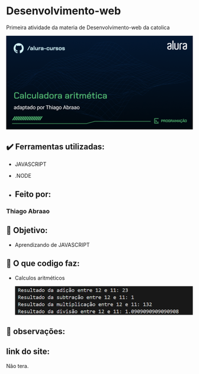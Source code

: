   # Desenvolvimento-web
  Primeira atividade da materia de Desenvolvimento-web da catolica
  
  ![image](https://github.com/Thiago-engenheiro/Desenvolvimento-web/blob/main/Atividade%201%20(Calculadora%20simples%20)/Imagens%20para%20github/Programa%C3%A7%C3%A3o-Calculadora%20aritm%C3%A9tica%20(1).png?raw=true)

## ✔️ Ferramentas utilizadas:

* JAVASCRIPT

* .NODE
  
* ## Feito por:

### Thiago Abraao

## 🎯 Objetivo:

* Aprendizando de JAVASCRIPT

## 🔨 O que codigo faz:

* Calculos aritméticos

  ![image](https://github.com/Thiago-engenheiro/Desenvolvimento-web/blob/main/Atividade%201%20(Calculadora%20simples%20)/Imagens%20para%20github/Captura%20de%20tela%202024-03-14%20145953.png?raw=true)

## 🚧 observações:



## link do site:

Não tera. 

